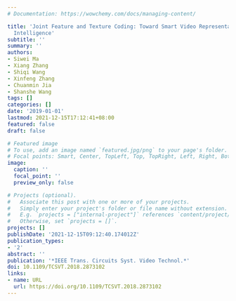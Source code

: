 ```yaml
---
# Documentation: https://wowchemy.com/docs/managing-content/

title: 'Joint Feature and Texture Coding: Toward Smart Video Representation via Front-End
  Intelligence'
subtitle: ''
summary: ''
authors:
- Siwei Ma
- Xiang Zhang
- Shiqi Wang
- Xinfeng Zhang
- Chuanmin Jia
- Shanshe Wang
tags: []
categories: []
date: '2019-01-01'
lastmod: 2021-12-15T17:12:41+08:00
featured: false
draft: false

# Featured image
# To use, add an image named `featured.jpg/png` to your page's folder.
# Focal points: Smart, Center, TopLeft, Top, TopRight, Left, Right, BottomLeft, Bottom, BottomRight.
image:
  caption: ''
  focal_point: ''
  preview_only: false

# Projects (optional).
#   Associate this post with one or more of your projects.
#   Simply enter your project's folder or file name without extension.
#   E.g. `projects = ["internal-project"]` references `content/project/deep-learning/index.md`.
#   Otherwise, set `projects = []`.
projects: []
publishDate: '2021-12-15T09:12:40.174012Z'
publication_types:
- '2'
abstract: ''
publication: '*IEEE Trans. Circuits Syst. Video Technol.*'
doi: 10.1109/TCSVT.2018.2873102
links:
- name: URL
  url: https://doi.org/10.1109/TCSVT.2018.2873102
---
```

